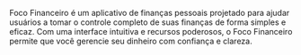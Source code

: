 Foco Financeiro é um aplicativo de finanças pessoais projetado para ajudar usuários a tomar o controle completo de suas finanças de forma simples e eficaz. Com uma interface intuitiva e recursos poderosos, o Foco Financeiro permite que você gerencie seu dinheiro com confiança e clareza.
